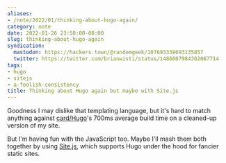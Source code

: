 ```yaml
---
aliases:
- /note/2022/01/thinking-about-hugo-again/
category: note
date: 2022-01-26 23:50:00-08:00
slug: thinking-about-hugo-again
syndication:
  mastodon: https://hackers.town/@randomgeek/107693338693135857
  twitter: https://twitter.com/brianwisti/status/1486607984302067714
tags:
- hugo
- sitejs
- a-foolish-consistency
title: Thinking about Hugo again but maybe with Site.js
---
```


Goodness I may dislike that templating language, but it's hard to match anything against [card/Hugo](../../../card/Hugo.md)'s 700ms average build time on a cleaned-up version of my site.

But I'm having fun with the JavaScript too. Maybe I'll mash them both together by using [Site.js](https://sitejs.org), which supports Hugo under the hood for fancier static sites.
